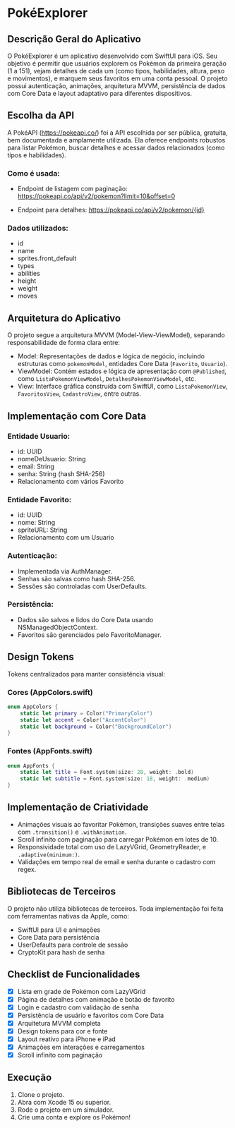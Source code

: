 # PokéExplorer

## Descrição Geral do Aplicativo

O PokéExplorer é um aplicativo desenvolvido com SwiftUI para iOS. Seu objetivo é permitir que usuários explorem os Pokémon da primeira geração (1 a 151), vejam detalhes de cada um (como tipos, habilidades, altura, peso e movimentos), e marquem seus favoritos em uma conta pessoal. O projeto possui autenticação, animações, arquitetura MVVM, persistência de dados com Core Data e layout adaptativo para diferentes dispositivos.

## Escolha da API

A PokéAPI (https://pokeapi.co/) foi a API escolhida por ser pública, gratuita, bem documentada e amplamente utilizada. Ela oferece endpoints robustos para listar Pokémon, buscar detalhes e acessar dados relacionados (como tipos e habilidades).

### Como é usada:

- Endpoint de listagem com paginação:
  https://pokeapi.co/api/v2/pokemon?limit=10&offset=0

- Endpoint para detalhes:
  https://pokeapi.co/api/v2/pokemon/{id}

### Dados utilizados:
- id
- name
- sprites.front_default
- types
- abilities
- height
- weight
- moves

## Arquitetura do Aplicativo

O projeto segue a arquitetura MVVM (Model-View-ViewModel), separando responsabilidade de forma clara entre:

- Model: Representações de dados e lógica de negócio, incluindo estruturas como `pokemonModel`, entidades Core Data (`Favorito`, `Usuario`).
- ViewModel: Contém estados e lógica de apresentação com `@Published`, como `ListaPokemonViewModel`, `DetalhesPokemonViewModel`, etc.
- View: Interface gráfica construída com SwiftUI, como `ListaPokemonView`, `FavoritosView`, `CadastroView`, entre outras.

## Implementação com Core Data

### Entidade Usuario:
- id: UUID
- nomeDeUsuario: String
- email: String
- senha: String (hash SHA-256)
- Relacionamento com vários Favorito

### Entidade Favorito:
- id: UUID
- nome: String
- spriteURL: String
- Relacionamento com um Usuario

### Autenticação:
- Implementada via AuthManager.
- Senhas são salvas como hash SHA-256.
- Sessões são controladas com UserDefaults.

### Persistência:
- Dados são salvos e lidos do Core Data usando NSManagedObjectContext.
- Favoritos são gerenciados pelo FavoritoManager.

## Design Tokens

Tokens centralizados para manter consistência visual:

### Cores (AppColors.swift)
```swift
enum AppColors {
    static let primary = Color("PrimaryColor")
    static let accent = Color("AccentColor")
    static let background = Color("BackgroundColor")
}
```

### Fontes (AppFonts.swift)
```swift
enum AppFonts {
    static let title = Font.system(size: 28, weight: .bold)
    static let subtitle = Font.system(size: 18, weight: .medium)
}
```

## Implementação de Criatividade

- Animações visuais ao favoritar Pokémon, transições suaves entre telas com `.transition()` e `.withAnimation`.
- Scroll infinito com paginação para carregar Pokémon em lotes de 10.
- Responsividade total com uso de LazyVGrid, GeometryReader, e `.adaptive(minimum:)`.
- Validações em tempo real de email e senha durante o cadastro com regex.

## Bibliotecas de Terceiros

O projeto não utiliza bibliotecas de terceiros. Toda implementação foi feita com ferramentas nativas da Apple, como:

- SwiftUI para UI e animações
- Core Data para persistência
- UserDefaults para controle de sessão
- CryptoKit para hash de senha

## Checklist de Funcionalidades

- [x] Lista em grade de Pokémon com LazyVGrid
- [x] Página de detalhes com animação e botão de favorito
- [x] Login e cadastro com validação de senha
- [x] Persistência de usuário e favoritos com Core Data
- [x] Arquitetura MVVM completa
- [x] Design tokens para cor e fonte
- [x] Layout reativo para iPhone e iPad
- [x] Animações em interações e carregamentos
- [x] Scroll infinito com paginação

## Execução

1. Clone o projeto.
2. Abra com Xcode 15 ou superior.
3. Rode o projeto em um simulador.
4. Crie uma conta e explore os Pokémon!
